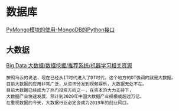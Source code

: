 # 数据库

[PyMongo模块的使用-MongoDB的Python接口](http://blog.topspeedsnail.com/archives/10790)



## 大数据 

[Big Data 大数据/数据挖掘/推荐系统/机器学习相关资源 ](https://github.com/Ewenwan/Big-Data-Resources/blob/master/README.md)


    按照马云的说法，现在已经从IT时代进入了DT时代，这个地方的DT强调的就是大数据。
    目前大数据的应用非常广泛，从资讯分发到视频娱乐，大数据无处不在。
    目前大数据已经成为了热门投资方向之一，在资本的大力支持下，
    大数据产业快速发展，预计到2020年中国大数据产业规模或超过万亿。
    在重视数据的今天，大数据行业必定会成为2019年的创业风口。
